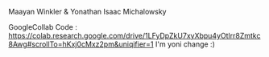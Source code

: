 Maayan Winkler & Yonathan Isaac Michalowsky

GoogleCollab Code : https://colab.research.google.com/drive/1LFyDpZkU7xyXbpu4yOtlrr8Zmtkc8Awg#scrollTo=hKxj0cMxz2pm&uniqifier=1
I'm yoni change :)
